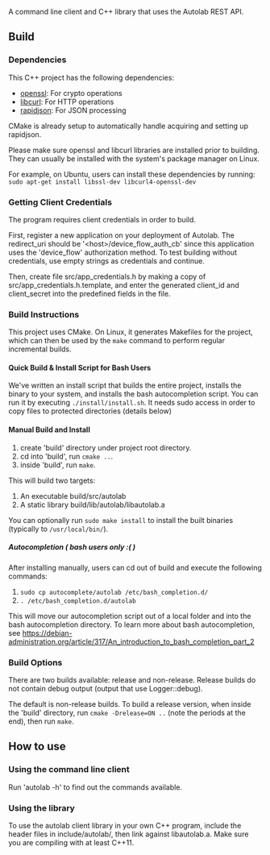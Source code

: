 A command line client and C++ library that uses the Autolab REST API.

## Build

### Dependencies

This C++ project has the following dependencies:

- [openssl](https://www.openssl.org/): For crypto operations
- [libcurl](https://curl.haxx.se/libcurl/): For HTTP operations
- [rapidjson](https://github.com/Tencent/rapidjson): For JSON processing

CMake is already setup to automatically handle acquiring and setting up rapidjson.

Please make sure openssl and libcurl libraries are installed prior to building. They can usually be installed with the system's package manager on Linux.

For example, on Ubuntu, users can install these dependencies by running:  
`sudo apt-get install libssl-dev libcurl4-openssl-dev`

### Getting Client Credentials

The program requires client credentials in order to build.

First, register a new application on your deployment of Autolab. The redirect_uri should be '\<host\>/device_flow_auth_cb' since this application uses the 'device_flow' authorization method. To test building without credentials, use empty strings as credentials and continue.

Then, create file src/app_credentials.h by making a copy of src/app_credentials.h.template, and enter the generated client_id and client_secret into the predefined fields in the file.

### Build Instructions

This project uses CMake. On Linux, it generates Makefiles for the project, which can then be used by the `make` command to perform regular incremental builds.

#### Quick Build & Install Script for Bash Users

We've written an install script that builds the entire project, installs the binary to your system, and installs the bash autocompletion script. You can run it by executing `./install/install.sh`. It needs sudo access in order to copy files to protected directories (details below)

#### Manual Build and Install

1. create 'build' directory under project root directory.
2. cd into 'build', run `cmake ..`.
3. inside 'build', run `make`.

This will build two targets:
1. An executable build/src/autolab
2. A static library build/lib/autolab/libautolab.a

You can optionally run `sudo make install` to install the built binaries (typically to `/usr/local/bin/`).

##### Autocompletion ( bash users only :( )

After installing manually, users can cd out of build and execute the following commands:

1. `sudo cp autocomplete/autolab /etc/bash_completion.d/`
2. `. /etc/bash_completion.d/autolab`

This will move our autocompletion script out of a local folder and into the bash autocompletion directory. To learn more about bash autocompletion, see https://debian-administration.org/article/317/An_introduction_to_bash_completion_part_2

### Build Options

There are two builds available: release and non-release. Release builds do not contain debug output (output that use Logger::debug).

The default is non-release builds. To build a release version, when inside the 'build' directory, run `cmake -Drelease=ON ..` (note the periods at the end), then run `make`.

## How to use

### Using the command line client

Run 'autolab -h' to find out the commands available.

### Using the library

To use the autolab client library in your own C++ program, include the header files in include/autolab/, then link against libautolab.a. Make sure you are compiling with at least C++11.
